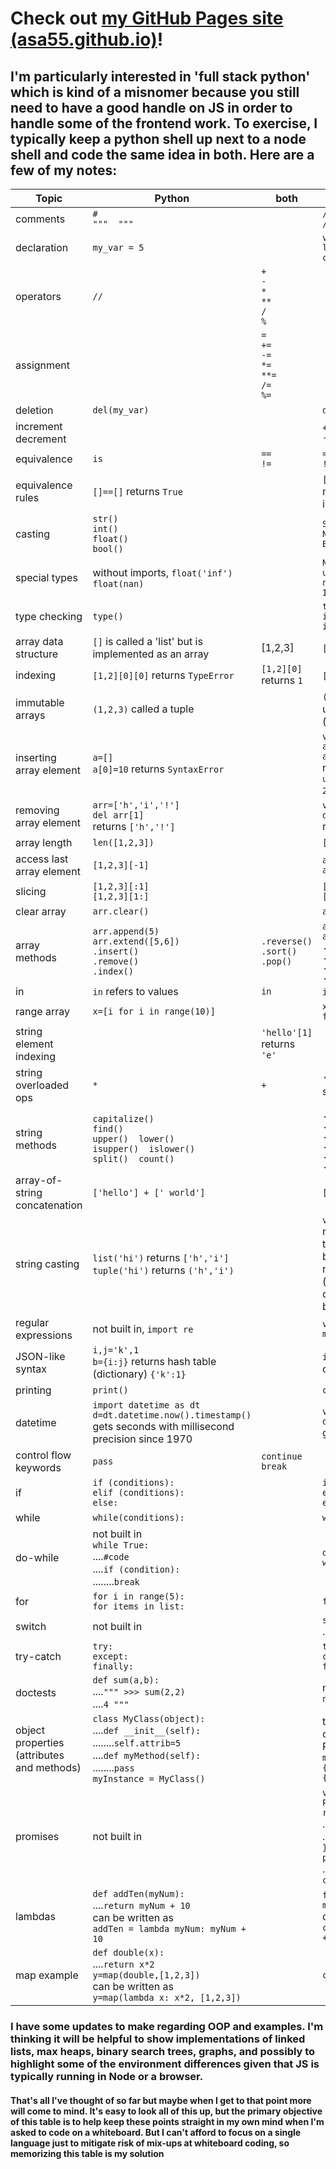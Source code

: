 # Check out [my GitHub Pages site (asa55.github.io)](https://asa55.github.io)!

## I'm particularly interested in 'full stack python' which is kind of a misnomer because you still need to have a good handle on JS in order to handle some of the frontend work. To exercise, I typically keep a python shell up next to a node shell and code the same idea in both. Here are a few of my notes:



|Topic| Python | both | JavaScript |
|-|-|-|-|
| comments | `#`<br>`"""  """` | | `//`<br>`/*  */` |
| declaration |`my_var = 5`| | `var myVar = 5`<br>`let myVar = 5` <br>`const myVar = 5` |
| operators|`//` |`+`<br>`-`<br>`*`<br>`**`<br>`/`<br>`%` | |
| assignment| |`=`<br>`+=`<br>`-=`<br>`*=`<br>`**=`<br>`/=`<br>`%=` | |
| deletion | `del(my_var)` | | `delete(myVar)` |
|increment<br>decrement | | |`++`<br>`--` |
|equivalence |`is` |`==`<br>`!=` |`===`<br>`!==` |
| equivalence rules | `[]==[]` returns `True` | | `[]==[]` returns `false` (because not referring to the same instance) |
| casting | `str()`<br>`int()`<br>`float()`<br>`bool()`| |`String()`<br>`Number()`<br>`Boolean()` |
| special types | without imports, `float('inf')`<br>`float(nan)` | | `NaN`<br>`undefined`<br>`null`<br>`Infinity` |
| type checking | `type()` | | `typeof()`<br>`isNaN()`<br>`isFinite()` |
| array data structure| `[]` is called a 'list' but is implemented as an array | [1,2,3] | `[]` is aptly referred to as an array |
| indexing | `[1,2][0][0]` returns `TypeError` | `[1,2][0]` returns `1` |`[1,2][0][0]` returns `undefined` |
| immutable arrays | `(1,2,3)` called a tuple | |  `(2,3)` is syntactically valid but not useful (returns last element only (`3`)) |
| inserting array element | `a=[]`<br>`a[0]=10` returns `SyntaxError`| | `var a = []`<br>`a[0]=10`<br>`a[100]=20`<br>returns length 101 array (`[10, undefined, ... , undefined, 20]`) |
| removing array element | `arr=['h','i','!']`<br>`del arr[1]`<br> returns `['h','!']` | | `var arr=['h','i','!'];`<br>`delete arr[1]`<br>returns `['h','!']` |
| array length | `len([1,2,3])` | | `[1,2,3].length` |
| access last array element | `[1,2,3][-1]` | | `arr=[1,2,3];`<br>`arr[arr.length-1];` |
| slicing | `[1,2,3][:1]`<br>`[1,2,3][1:]` | | `[1,2,3].slice(null,2)`<br>`[1,2,3].slice(1)` |
| clear array | `arr.clear()` | | `arr.length = 0;` |
| array methods | `arr.append(5)`<br>`arr.extend([5,6])`<br>`.insert()`<br>`.remove()`<br>`.index()` | `.reverse()`<br>`.sort()`<br>`.pop()` | `arr.push(5)`<br>`arr.push(5,6)`<br>`.filter()  .map()  .reduce()`<br>`.every()  .some()`<br>`.keys()`<br>`.shift()  .unshift()` |
| in |`in` refers to values | `in` | `in` refers to indexes |
| range array | `x=[i for i in range(10)]` | | `x=[];`<br>`for (i=0;i<10;i++) {x[i]=i};` |
| string element indexing | | `'hello'[1]` returns `'e'` | |
|string overloaded ops |`*` |`+` | `'2'*'50'` returns type number `100`<br>so does `'2'*50` |
| string methods | `capitalize()`<br>`find()`<br>`upper()  lower()`<br>`isupper()  islower()`<br>`split()  count()` | | `.length` (no parens)<br>`.indexOf()  .lastIndexOf()`<br>`.slice(,)  .replace(,)`<br>`.toUpperCase()  .toLowerCase()`<br>`.concat(,)  .charAt()`<br>`.split()` |
| array-of-string concatenation | `['hello'] + [' world']` | | `['hello'].concat([' world'])` |
| string casting | `list('hi')` returns `['h','i']`<br>`tuple('hi')` returns `('h','i')`| | `var arr = new Array('4')` returns `['4']`<br>this next one is not sting casting, but `var arr = new Array(4)` returns length 4 array `[,,,,]` (note that JS ignores the last comment when there is no data between it and the bracket) |
| regular expressions | not built in, `import re`| | `var a = myStr.search(/mySearchStr/i)`|
| JSON-like syntax | `i,j='k',1`<br>`b={i:j}` returns hash table (dictionary) `{'k':1}`| | `i='k';j=1; b={i:j}` returns object `{i:'k',j:1}` |
| printing | `print()` | | `console.log()` |
| datetime | `import datetime as dt`<br>`d=dt.datetime.now().timestamp()`<br> gets seconds with millisecond precision since 1970 | | `var d = new Date()`<br>`d.getTime();`<br> gets milliseconds since 1970 |
| control flow keywords | `pass` | `continue`<br>`break` | |
| if | `if (conditions):`<br>`elif (conditions):`<br>`else:` | | `if(conditions) { }`<br>`else if (conditions) { }`<br>`else { };` |
| while | `while(conditions):` | | `while(conditions) { };` |
|do-while | not built in<br>`while True:`<br>....`#code`<br>....`if (condition):`<br>........`break` | | `do {]`<br>`while(conditions) { };` |
| for | `for i in range(5):`<br>`for items in list:` | | `for ( var i=0; i<5; i++) { };` |
| switch | not built in | | `switch(myCase) { case 1: break;`<br>....`default:  };` |
| try-catch | `try:`<br>`except:`<br>`finally:` | | `try {  throw "myErr";}`<br>`catch(err) { }`<br>`finally { };` |
| doctests | `def sum(a,b):`<br>....`""" >>> sum(2,2)`<br>....`4 """` | | not built in<br>`npm install doctest`|
| object properties (attributes and methods) | `class MyClass(object):`<br>....`def __init__(self):`<br>........`self.attrib=5`<br>....`def myMethod(self):`<br>........`pass`<br>`myInstance = MyClass()` | | there is a lot more to properly comparing OOP between JS and Python - I will update soon.<br>`myInst={myAttrib:5,myMethod:function(){},};` |
| promises | not built in | | `var promise1 = new Promise(function(resolve, reject) {`<br>....`setTimeout(function() {`<br>........`resolve('foo'); }, 300); });`<br>`promise1.then(function(value) {`<br>....`console.log(value); });`<br>`console.log(promise1);` |
| lambdas | `def addTen(myNum):`<br>....`return myNum + 10`<br>can be written as<br>`addTen = lambda myNum: myNum + 10` | | `function addTen(myNum) { return myNum + 10 };`<br>can be written as<br>`const addTen = (myNum) => myNum + 10;` |
| map example | `def double(x):`<br>....`return x*2`<br>`y=map(double,[1,2,3])`<br>can be written as<br>`y=map(lambda x: x*2, [1,2,3])` | | `const y=[1,2,3].map(x => x*2);` |

### I have some updates to make regarding OOP and examples. I'm thinking it will be helpful to show implementations of linked lists, max heaps, binary search trees, graphs, and possibly to highlight some of the environment differences given that JS is typically running in Node or a browser.

#### That's all I've thought of so far but maybe when I get to that point more will come to mind. It's easy to look all of this up, but the primary objective of this table is to help keep these points straight in my own mind when I'm asked to code on a whiteboard. But I can't afford to focus on a single language just to mitigate risk of mix-ups at whiteboard coding, so memorizing this table is my solution
